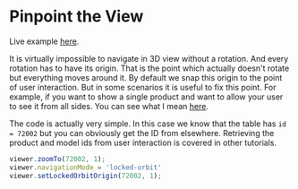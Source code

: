 Pinpoint the View
==================

Live example [here](6_Pinpoint_the_origin.live.html).

It is virtually impossible to navigate in 3D view without a rotation. And every rotation has to have its origin.
That is the point which actually doesn't rotate but everything moves around it. By default we snap this origin to the
point of user interaction. But in some scenarios it is useful to fix this point. For example, if you want to show a
single product and want to allow your user to see it from all sides. You can see what I mean [here](6_Pinpoint_the_origin.live.html).

The code is actually very simple. In this case we know that the table has `id = 72002` but you can obviously get the ID
from elsewhere. Retrieving the product and model ids from user interaction is covered in other tutorials.

```js
viewer.zoomTo(72002, 1);
viewer.navigationMode = 'locked-orbit'
viewer.setLockedOrbitOrigin(72002, 1);
```